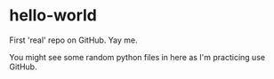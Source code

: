 # hello-world
First 'real' repo on GitHub. Yay me.

You might see some random python files in here as I'm practicing use GitHub.
